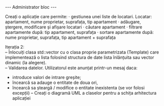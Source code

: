 --- Administrator bloc ---

Creați o aplicație care permite: 
· gestiunea unei liste de locatari. Locatar: apartament, nume proprietar, suprafața, tip apartament 
· adăugare, ștergere, modificare și afișare locatari 
· căutare  apartament 
· filtrare apartamente după: tip apartament, suprafața 
· sortare apartamente după: nume proprietar, suprafața, tip apartament + suprafața


Iterația 2:  
– Înlocuiți clasa std::vector cu o clasa proprie parametrizata (Template) care implementează o lista folosind structura 
de date lista înlănțuita sau vector dinamic (la alegere).  
– Validarea datelor. Utilizatorul este anunțat printr-un mesaj daca:  
* introduce valori de intrare greșite; 
* încearcă sa adauge o entitate de doua ori, 
* încearcă sa șteargă / modifice o entitate inexistenta (se vor folosi  excepții) 
– Creați o diagramă UML a claselor pentru a schița arhitectura aplicației 

